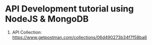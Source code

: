 # API Development tutorial using NodeJS & MongoDB

1. API Collection: https://www.getpostman.com/collections/06d490273b34f7f58ba6
